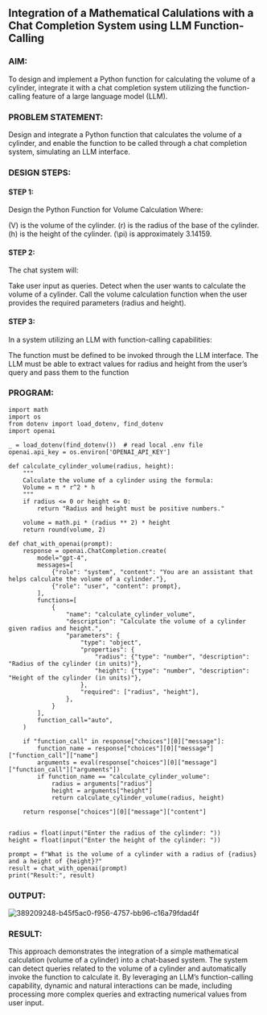 ## Integration of a Mathematical Calulations with a Chat Completion System using LLM Function-Calling

### AIM:
   To design and implement a Python function for calculating the volume of a cylinder, integrate it with a chat completion system utilizing the function-calling feature of a large language model (LLM).

### PROBLEM STATEMENT:
   Design and integrate a Python function that calculates the volume of a cylinder, and enable the function to be called through a chat completion system, simulating an LLM interface.

### DESIGN STEPS:

#### STEP 1:
   Design the Python Function for Volume Calculation Where:
   
   (V) is the volume of the cylinder. (r) is the radius of the base of the cylinder. (h) is the height of the cylinder. (\pi) is approximately 3.14159.
#### STEP 2:
   The chat system will:

   Take user input as queries. Detect when the user wants to calculate the volume of a cylinder. Call the volume calculation function when the user provides the required parameters (radius and height).
#### STEP 3:
  In a system utilizing an LLM with function-calling capabilities:

  The function must be defined to be invoked through the LLM interface. The LLM must be able to extract values for radius and height from the user’s query and pass them to the function 

### PROGRAM:
```
import math
import os
from dotenv import load_dotenv, find_dotenv
import openai

_ = load_dotenv(find_dotenv())  # read local .env file
openai.api_key = os.environ['OPENAI_API_KEY']

def calculate_cylinder_volume(radius, height):
    """
    Calculate the volume of a cylinder using the formula:
    Volume = π * r^2 * h
    """
    if radius <= 0 or height <= 0:
        return "Radius and height must be positive numbers."
    
    volume = math.pi * (radius ** 2) * height
    return round(volume, 2)

def chat_with_openai(prompt):
    response = openai.ChatCompletion.create(
        model="gpt-4",
        messages=[
            {"role": "system", "content": "You are an assistant that helps calculate the volume of a cylinder."},
            {"role": "user", "content": prompt},
        ],
        functions=[
            {
                "name": "calculate_cylinder_volume",
                "description": "Calculate the volume of a cylinder given radius and height.",
                "parameters": {
                    "type": "object",
                    "properties": {
                        "radius": {"type": "number", "description": "Radius of the cylinder (in units)"},
                        "height": {"type": "number", "description": "Height of the cylinder (in units)"},
                    },
                    "required": ["radius", "height"],
                },
            }
        ],
        function_call="auto",  
    )
    
    if "function_call" in response["choices"][0]["message"]:
        function_name = response["choices"][0]["message"]["function_call"]["name"]
        arguments = eval(response["choices"][0]["message"]["function_call"]["arguments"])
        if function_name == "calculate_cylinder_volume":
            radius = arguments["radius"]
            height = arguments["height"]
            return calculate_cylinder_volume(radius, height)
    
    return response["choices"][0]["message"]["content"]


radius = float(input("Enter the radius of the cylinder: "))
height = float(input("Enter the height of the cylinder: "))

prompt = f"What is the volume of a cylinder with a radius of {radius} and a height of {height}?"
result = chat_with_openai(prompt)
print("Result:", result)

```
### OUTPUT:
![389209248-b45f5ac0-f956-4757-bb96-c16a79fdad4f](https://github.com/user-attachments/assets/793058b0-67ea-4aa0-91b7-26509e89e881)


### RESULT:
This approach demonstrates the integration of a simple mathematical calculation (volume of a cylinder) into a chat-based system. The system can detect queries related to the volume of a cylinder and automatically invoke the function to calculate it. By leveraging an LLM’s function-calling capability, dynamic and natural interactions can be made, including processing more complex queries and extracting numerical values from user input.
